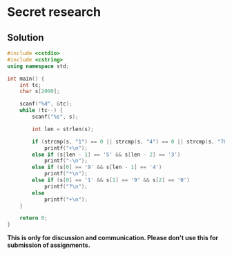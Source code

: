 # Secret research

## Solution

```c++
#include <cstdio>
#include <cstring>
using namespace std;

int main() {
	int tc;
	char s[2000];

	scanf("%d", &tc);
	while (tc--) {
		scanf("%s", s);

		int len = strlen(s);

		if (strcmp(s, "1") == 0 || strcmp(s, "4") == 0 || strcmp(s, "78") == 0)
			printf("+\n");
		else if (s[len - 1] == '5' && s[len - 2] == '3')
			printf("-\n");
		else if (s[0] == '9' && s[len - 1] == '4')
			printf("*\n");
		else if (s[0] == '1' && s[1] == '9' && s[2] == '0')
			printf("?\n");
		else
			printf("+\n");
	}

	return 0;
}

```


**This is only for discussion and communication. Please don't use this for submission of assignments.**